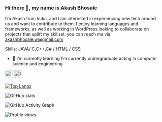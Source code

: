 
### Hi there 👋, my name is Akash Bhosale
I’m Akash from India, and I am interested in experiencing new tech around us and want to contribute to them. I enjoy learning languages and frameworks, as well as working in WordPress.looking to collaborate on projects that uplift my skillset. you can reach me via akashbhosale.w@gmail.com

Skills: JAVA/ C,C++,C# / HTML / CSS

- 🌱 I’m currently learning  I'm currently undergraduate acting in computer science and engineering  


[<img src='https://cdn.jsdelivr.net/npm/simple-icons@3.0.1/icons/github.svg' alt='github' height='25'>](https://github.com/https://github.com/AkashBhosale1)  [<img src='https://cdn.jsdelivr.net/npm/simple-icons@3.0.1/icons/linkedin.svg' alt='linkedin' height='25'>](https://www.linkedin.com/in/https://www.linkedin.com/in/akash-bhosale-04711620a//)  

[![Top Langs](https://github-readme-stats.vercel.app/api/top-langs/?username=https://github.com/AkashBhosale1)](https://github.com/anuraghazra/github-readme-stats)

![GitHub stats](https://github-readme-stats.vercel.app/api?username=https://github.com/AkashBhosale1&show_icons=true)  

![GitHub Activity Graph](https://activity-graph.herokuapp.com/graph?username=https://github.com/AkashBhosale1)  

![Profile views](https://gpvc.arturio.dev/https://github.com/AkashBhosale1)  

<!---
AkashBhosale1/AkashBhosale1 is a ✨ special ✨ repository because its `README.md` (this file) appears on your GitHub profile.
You can click the Preview link to take a look at your changes.
--->
